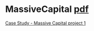 # MassiveCapital [pdf](./assets/2025_BTLB_Data_Projects_Vanhack.pdf)

[Case Study - Massive Capital project 1](./BTLB_Project1_Proposal.markdown)

